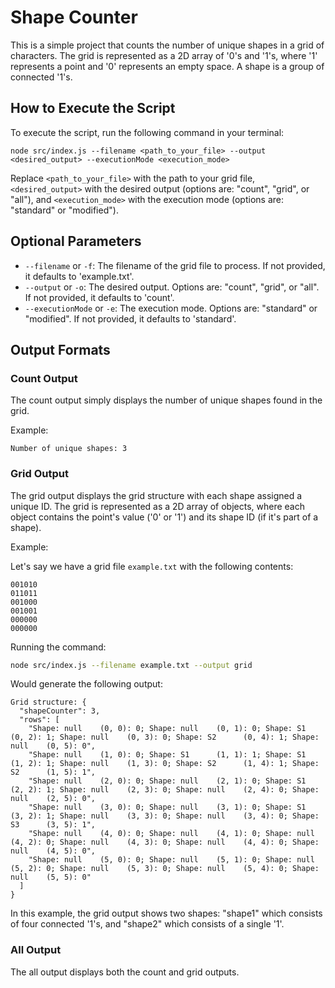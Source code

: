 # Shape Counter

This is a simple project that counts the number of unique shapes in a grid of characters. The grid is represented as a 2D array of '0's and '1's, where '1' represents a point and '0' represents an empty space. A shape is a group of connected '1's.

## How to Execute the Script

To execute the script, run the following command in your terminal:

```
node src/index.js --filename <path_to_your_file> --output <desired_output> --executionMode <execution_mode>
```

Replace `<path_to_your_file>` with the path to your grid file, `<desired_output>` with the desired output (options are: "count", "grid", or "all"), and `<execution_mode>` with the execution mode (options are: "standard" or "modified").

## Optional Parameters

- `--filename` or `-f`: The filename of the grid file to process. If not provided, it defaults to 'example.txt'.
- `--output` or `-o`: The desired output. Options are: "count", "grid", or "all". If not provided, it defaults to 'count'.
- `--executionMode` or `-e`: The execution mode. Options are: "standard" or "modified". If not provided, it defaults to 'standard'.

## Output Formats

### Count Output

The count output simply displays the number of unique shapes found in the grid.

Example:
```
Number of unique shapes: 3
```

### Grid Output

The grid output displays the grid structure with each shape assigned a unique ID. The grid is represented as a 2D array of objects, where each object contains the point's value ('0' or '1') and its shape ID (if it's part of a shape).

Example:

Let's say we have a grid file `example.txt` with the following contents:
```
001010
011011
001000
001001
000000
000000
```
Running the command:
```bash
node src/index.js --filename example.txt --output grid
```
Would generate the following output:
```
Grid structure: {
  "shapeCounter": 3,
  "rows": [
    "Shape: null    (0, 0): 0; Shape: null    (0, 1): 0; Shape: S1      (0, 2): 1; Shape: null    (0, 3): 0; Shape: S2      (0, 4): 1; Shape: null    (0, 5): 0",
    "Shape: null    (1, 0): 0; Shape: S1      (1, 1): 1; Shape: S1      (1, 2): 1; Shape: null    (1, 3): 0; Shape: S2      (1, 4): 1; Shape: S2      (1, 5): 1",
    "Shape: null    (2, 0): 0; Shape: null    (2, 1): 0; Shape: S1      (2, 2): 1; Shape: null    (2, 3): 0; Shape: null    (2, 4): 0; Shape: null    (2, 5): 0",
    "Shape: null    (3, 0): 0; Shape: null    (3, 1): 0; Shape: S1      (3, 2): 1; Shape: null    (3, 3): 0; Shape: null    (3, 4): 0; Shape: S3      (3, 5): 1",
    "Shape: null    (4, 0): 0; Shape: null    (4, 1): 0; Shape: null    (4, 2): 0; Shape: null    (4, 3): 0; Shape: null    (4, 4): 0; Shape: null    (4, 5): 0",
    "Shape: null    (5, 0): 0; Shape: null    (5, 1): 0; Shape: null    (5, 2): 0; Shape: null    (5, 3): 0; Shape: null    (5, 4): 0; Shape: null    (5, 5): 0"
  ]
}
```
In this example, the grid output shows two shapes: "shape1" which consists of four connected '1's, and "shape2" which consists of a single '1'.

### All Output

The all output displays both the count and grid outputs.


